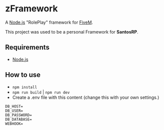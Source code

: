 # zFramework
A [Node.js](https://nodejs.org/en/) "RolePlay" framework for [FiveM](https://github.com/citizenfx/fivem).

This project was used to be a personal Framework for **SantosRP**.

## Requirements
- [Node.js](https://nodejs.org/en/)

## How to use
- `npm install`
- `npm run build` | `npm run dev`
- Create a .env file with this content (change this with your own settings.)
```
DB_HOST=
DB_USER=
DB_PASSWORD=
DB_DATABASE=
WEBHOOK=
```
